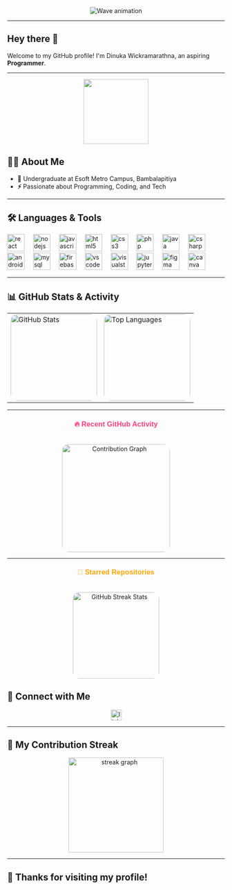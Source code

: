<div align="center">
  <img src="https://capsule-render.vercel.app/api?type=waving&color=gradient&height=250&section=header&text=Welcome%20to%20My%20Profile!&fontSize=60&fontAlign=50&fontAlignY=50&fontColor=auto&animation=fadeIn&desc=Dinuka%20Wickramarathna%20%7C%20Aspiring%20Programmer&descAlign=50&descAlignY=70" alt="Wave animation" />
</div>


---

## Hey there 👋

Welcome to my GitHub profile! I'm Dinuka Wickramarathna, an aspiring **Programmer**.

---
<div align="center">
  <img height="150" src="https://media.giphy.com/media/UpaxNpS4EI7fkBIGag/giphy.gif"  />
</div>

## 👩‍💻 About Me

- **🔭** Undergraduate at Esoft Metro Campus, Bambalapitiya
- **⚡** Passionate about Programming, Coding, and Tech

---

## 🛠 Languages & Tools

<div align="left">
  <img src="https://cdn.jsdelivr.net/gh/devicons/devicon/icons/react/react-original-wordmark.svg" height="40" alt="react logo"  />
  <img width="12" />
  <img src="https://cdn.jsdelivr.net/gh/devicons/devicon/icons/nodejs/nodejs-original-wordmark.svg" height="40" alt="nodejs logo" />
  <img width="12" />
  <img src="https://cdn.jsdelivr.net/gh/devicons/devicon/icons/javascript/javascript-plain.svg" height="40" alt="javascript logo"  />
  <img width="12" />
  <img src="https://cdn.jsdelivr.net/gh/devicons/devicon/icons/html5/html5-plain-wordmark.svg" height="40" alt="html5 logo"  />
  <img width="12" />
  <img src="https://cdn.simpleicons.org/css3/1572B6" height="40" alt="css3 logo"  />
  <img width="12" />
  <img src="https://cdn.jsdelivr.net/gh/devicons/devicon/icons/php/php-original.svg" height="40" alt="php logo"  />
  <img width="12" />
  <img src="https://cdn.jsdelivr.net/gh/devicons/devicon/icons/java/java-original-wordmark.svg" height="40" alt="java logo"  />
  <img width="12" />
  <img src="https://cdn.jsdelivr.net/gh/devicons/devicon/icons/csharp/csharp-original.svg" height="40" alt="csharp logo"  />
  <img width="12" />
  <img src="https://cdn.jsdelivr.net/gh/devicons/devicon/icons/androidstudio/androidstudio-original.svg" height="40" alt="androidstudio logo"  />
  <img width="12" />
  <img src="https://cdn.jsdelivr.net/gh/devicons/devicon/icons/mysql/mysql-original.svg" height="40" alt="mysql logo"  />
  <img width="12" />
  <img src="https://cdn.jsdelivr.net/gh/devicons/devicon/icons/firebase/firebase-plain-wordmark.svg" height="40" alt="firebase logo"  />
  <img width="12" />
  <img src="https://cdn.jsdelivr.net/gh/devicons/devicon/icons/vscode/vscode-original.svg" height="40" alt="vscode logo"  />
  <img width="12" />
  <img src="https://cdn.jsdelivr.net/gh/devicons/devicon/icons/visualstudio/visualstudio-plain.svg" height="40" alt="visualstudio logo"  />
  <img width="12" />
  <img src="https://cdn.jsdelivr.net/gh/devicons/devicon/icons/jupyter/jupyter-original.svg" height="40" alt="jupyter logo"  />
  <img width="12" />
  <img src="https://cdn.jsdelivr.net/gh/devicons/devicon/icons/figma/figma-original.svg" height="40" alt="figma logo"  />
  <img width="12" />
  <img src="https://cdn.jsdelivr.net/gh/devicons/devicon/icons/canva/canva-original.svg" height="40" alt="canva logo"  />
</div>


---

## 📊 GitHub Stats & Activity

<div align="center">
  <table>
    <tr>
      <!-- GitHub Stats -->
      <td>
        <img 
          src="https://github-readme-stats.vercel.app/api?username=Dinukaawsh&theme=radical&show_icons=true&include_all_commits=true&count_private=true&border_radius=15&hide_border=true" 
          alt="GitHub Stats" 
          height="200" 
          style="border-radius: 15px;" 
        />
      </td>
      <!-- Top Languages -->
      <td>
        <img 
          src="https://github-readme-stats.vercel.app/api/top-langs?username=Dinukaawsh&theme=radical&layout=compact&langs_count=6&hide_border=true&border_radius=15" 
          alt="Top Languages" 
          height="200" 
          style="border-radius: 15px;" 
        />
      </td>
    </tr>
  </table>
</div>

---

<div align="center">
  <h3 style="font-family: 'Trebuchet MS', sans-serif; color: #FF4081;">🔥 Recent GitHub Activity</h3>
  <img 
    src="https://github-readme-activity-graph.vercel.app/graph?username=Dinukaawsh&theme=radical&hide_border=true&bg_color=0D1117&color=FF4081&line=FF4081&point=FFA500" 
    alt="Contribution Graph" 
    height="250" 
    style="border-radius: 15px; margin-top: 20px;" 
  />
</div>

---

<div align="center">
  <h3 style="font-family: 'Trebuchet MS', sans-serif; color: #FFA500;">🌟 Starred Repositories</h3>
  <img 
    src="https://github-readme-streak-stats.herokuapp.com/?user=Dinukaawsh&theme=radical&hide_border=true&fire=FF4081&sideLabels=FFA500" 
    alt="GitHub Streak Stats" 
    height="200" 
    style="border-radius: 15px; margin-top: 20px;" 
  />
</div>


## 🔗 Connect with Me

<div align="center">
  <a href="https://www.linkedin.com/in/dinuka-ashan-88468b214/" target="_blank">
    <img src="https://img.shields.io/static/v1?message=LinkedIn&logo=linkedin&label=&color=0077B5&logoColor=white&labelColor=&style=for-the-badge" height="25" alt="linkedin logo"  />
  </a>
</div>


---

## 🏅 My Contribution Streak

<div align="center">
  <img src="https://streak-stats.demolab.com?user=Dinukaawsh&locale=en&mode=daily&theme=dark&hide_border=false&border_radius=5" height="220" alt="streak graph" />
</div>

---


## 🏅 Thanks for visiting my profile!

